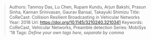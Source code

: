 > Authors: Tanmoy Das, Lu Chen, Rupam Kundu, Arjun Bakshi, Prasun Sinha, Kannan Srinivasan, Gaurav Bansal, Takayuki Shimizu
> Title: CoReCast: Collision Resilient Broadcasting in Vehicular Networks
> Year: 2018
> Url: https://doi.org/10.1145/3210240.3210341
> Keywords: CoReCast, Vehicular Networks, Preamble detection
> Series: MobiSys '18
> Tags: *Define your own tags here, separate by comma*